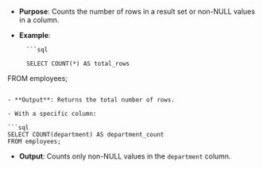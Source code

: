 
- **Purpose**: Counts the number of rows in a result set or non-NULL values in a column.
		
- **Example**:
		
		```sql

		SELECT COUNT(*) AS total_rows
FROM employees;
```

- **Output**: Returns the total number of rows.

- With a specific column:

```sql
SELECT COUNT(department) AS department_count
FROM employees;
```

- **Output**: Counts only non-NULL values in the `department` column.
